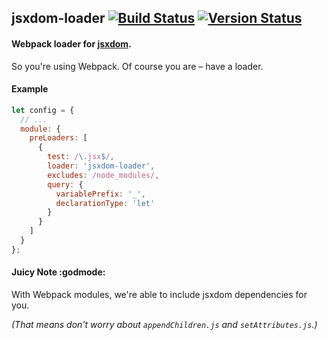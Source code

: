 ## jsxdom-loader [![Build Status](https://travis-ci.org/treycordova/jsxdom-loader.svg?branch=master)](https://travis-ci.org/treycordova/jsxdom-loader) [![Version Status](https://img.shields.io/npm/v/jsxdom-loader.svg)](https://www.npmjs.org/package/jsxdom-loader)
#### Webpack loader for [jsxdom](https://github.com/treycordova/jsxdom).
So you're using Webpack. Of course you are – have a loader.
#### Example
```javascript
let config = {
  // ...
  module: {
    preLoaders: [
      {
        test: /\.jsx$/,
        loader: 'jsxdom-loader',
        excludes: /node_modules/,
        query: {
          variablePrefix: '_',
          declarationType: 'let'
        }
      }
    ]
  }
};
```
#### Juicy Note :godmode:
With Webpack modules, we're able to include jsxdom dependencies for you.

*(That means don't worry about `appendChildren.js` and `setAttributes.js`.)*
